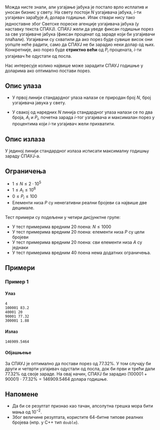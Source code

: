 Можда нисте знали, али узгајање јабука је постало врло исплатив и уносан бизнис у свету. На свету постоји $N$ узгајивача јабука, $i$-ти узгајивач зарађује $А_i$ долара годишње. Ипак ствари нису тако једноставне због Светскe порескe агенцијe узгајивача јабука (у наставку текста СПАУЈ). СПАУЈ жели да уведе фиксан годишњи порез за све узгајиваче јабука (фиксан проценат од зараде који би узгајивачи плаћали). Узгајивачи су схватили да ако порез буде сувише висок они уопште неће радити, само да СПАУЈ не би зарадио неки долар од њих. Конкретније, ако порез буде **стриктно већи** од $P_i$ процената, $i$-ти узгајивач ће одустати од посла.

Нас интересује колико највише може зарадити СПАУЈ годишње у доларима ако оптимално постави порез. 

## Опис улаза
* У првој линији стандардног улаза налази се природан број $N$, број узгајивача јавука у свету.

* У свакој од наредних $N$ линија стандардног улаза налази се по два броја, $A_i$ и $P_i$, почетна зарада $i$-тог узгајивача и максималан порез у процентима који $i$-ти узгајивач жели прихватити.   

## Опис излаза
У јединој линији стандардног излаза исписати максималну годишњу зараду СПАУЈ-а.

## Ограничења
* $1 \leq N \leq 2\cdot 10^5$
* $1 \leq A_i \leq 10^6$
* $0 \leq P_i \leq 100$
* Елементи низа $P$ су ненегативни реални бројеви са највише две децимале.

Тест примери су подељени у четири дисјунктне групе:

* У тест примерима вредним $20$ поена: $N \leq 1000$
* У тест примерима вредним $20$ поена: елементи низа $P$ су цели бројеви  
* У тест примерима вредним $20$ поена: сви елементи низа $A$ су једнаки
* У тест примерима вредним $40$ поена нема додатних ограничења.

## Примери
### Пример 1
#### Улаз
~~~
4
100001 83.2
40001 20
90001 77.32
300001 1.88
~~~

#### Излаз
~~~
146909.5464
~~~

#### Објашњење
За СПАУЈ је оптимално да постави порез од $77.32\%$. У том случају би други и четврти узгајивач одустали од посла, док би први и трећи дали $77.32\%$ од своје зараде. На овај начин, СПАУЈ би зарадио $(100001 + 90001) \cdot 77.32\% = 146909.5464$ долара годишње. 

## Напоменe
* Да би се резултат признао као тачан, апсолутна грешка мора бити мања од $10^{-2}$.
* Због величине резултата, користите 64-битне типове реалних бројева (нпр. у C++ тип `double`).
